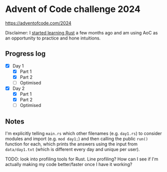 # Advent of Code challenge 2024

https://adventofcode.com/2024

Disclaimer: I [started learning Rust](https://gianluca.ai/tags/rust/) a few months ago and am using AoC as an opportunity to practice and hone intuitions.

## Progress log

- [x] Day 1
    - [x] Part 1
    - [x] Part 2
    - [ ] Optimised
- [x] Day 2
    - [x] Part 1
    - [x] Part 2
    - [ ] Optimised

## Notes

I'm explicitly telling `main.rs` which other filenames (e.g. `day1.rs`) to consider modules and import (e.g. `mod day1;`) and then calling the public `run()` function for each, which prints the answers using the input from `data/day1.txt` (which is different every day and unique per user).

TODO: look into profiling tools for Rust. Line profiling? How can I see if I'm actually making my code better/faster once I have it working?
